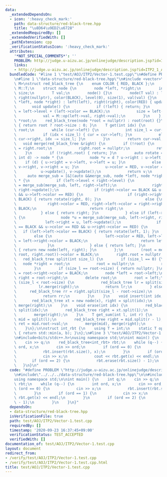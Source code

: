 ```yaml
---
data:
  _extendedDependsOn:
  - icon: ':heavy_check_mark:'
    path: data-structure/red-black-tree.hpp
    title: "\u8D64\u9ED2\u6728"
  _extendedRequiredBy: []
  _extendedVerifiedWith: []
  _pathExtension: cpp
  _verificationStatusIcon: ':heavy_check_mark:'
  attributes:
    '*NOT_SPECIAL_COMMENTS*': ''
    PROBLEM: http://judge.u-aizu.ac.jp/onlinejudge/description.jsp?id=ITP2_1_A&lang=ja
    links:
    - http://judge.u-aizu.ac.jp/onlinejudge/description.jsp?id=ITP2_1_A&lang=ja
  bundledCode: "#line 1 \"test/AOJ/ITP2/Vector-1.test.cpp\"\n#define PROBLEM \"http://judge.u-aizu.ac.jp/onlinejudge/description.jsp?id=ITP2_1_A&lang=ja\"\
    \n#line 1 \"data-structure/red-black-tree.hpp\"\n#include <vector>\n\ntemplate<typename\
    \ M>\nstruct red_black_tree {\n    enum COLOR { RED, BLACK };\n    using T = typename\
    \ M::T;\n    struct node {\n        node *left, *right;\n        int color, level,\
    \ size;\n        T val;\n        node() {}\n        node(T val) : left(nullptr),\
    \ right(nullptr), color(BLACK), level(0), size(1), val(val) {}\n        node(node\
    \ *left, node *right) : left(left), right(right), color(RED) { update(); }\n \
    \       void update() {\n            if (!left) { return; }\n            level\
    \ = left->level + (left->color == BLACK);\n            size = left->size + right->size;\n\
    \            val = M::op(left->val, right->val);\n        }\n    };\n    node\
    \ *root;\n    red_black_tree(node *root = nullptr) : root(root) {}\n    int size()\
    \ { return root ? root->size : 0; }\n    T get(int idx) {\n        node *cur =\
    \ root;\n        while (cur->left) {\n            int size_l = cur->left->size;\n\
    \            if (idx < size_l) { cur = cur->left; }\n            else { cur =\
    \ cur->right, idx -= size_l; }\n        }\n        return cur->val;\n    }\n \
    \   void merge(red_black_tree &right) {\n        if (!root) {\n            root\
    \ = right.root;\n            right.root = nullptr;\n            return;\n    \
    \    }\n        if (!right.root) { return; }\n        auto rotate = [](node *u,\
    \ int d) -> node * {\n            node *v = d ? u->right : u->left;\n        \
    \    if (d) { u->right = v->left, v->left = u; }\n            else { u->left =\
    \ v->right, v->right = u; }\n            u->color = RED, v->color = BLACK;\n \
    \           u->update(), v->update();\n            return v;\n        };\n   \
    \     auto merge_sub = [&](auto &&merge_sub, node *left, node *right) -> node\
    \ * {\n            if (left->level < right->level) {\n                node *u\
    \ = merge_sub(merge_sub, left, right->left);\n                right->left = u,\
    \ right->update();\n                if (right->color == BLACK && u->color == RED\
    \ && u->left->color == RED) {\n                    if (right->right->color ==\
    \ BLACK) { return rotate(right, 0); }\n                    else {\n          \
    \              right->color = RED, right->left->color = right->right->color =\
    \ BLACK;\n                        return right;\n                    }\n     \
    \           } else { return right; }\n            } else if (left->level > right->level)\
    \ {\n                node *u = merge_sub(merge_sub, left->right, right);\n   \
    \             left->right = u, left->update();\n                if (left->color\
    \ == BLACK && u->color == RED && u->right->color == RED) {\n                 \
    \   if (left->left->color == BLACK) { return rotate(left, 1); }\n            \
    \        else {\n                        left->color = RED, left->left->color\
    \ = left->right->color = BLACK;\n                        return left;\n      \
    \              }\n                } else { return left; }\n            } else\
    \ { return new node(left, right); }\n        };\n        (root = merge_sub(merge_sub,\
    \ root, right.root))->color = BLACK;\n        right.root = nullptr;\n    }\n \
    \   red_black_tree split(int size_l) {\n        if (size_l == 0) {\n         \
    \   node *right = root;\n            root = nullptr;\n            return right;\n\
    \        }\n        if (size_l == root->size) { return nullptr; }\n        root->left->color\
    \ = root->right->color = BLACK;\n        node *left = root->left;\n        red_black_tree\
    \ right = root->right;\n        delete root;\n        root = left;\n        if\
    \ (size_l < root->size) {\n            red_black_tree lr = split(size_l);\n  \
    \          lr.merge(right);\n            return lr;\n        } else {\n      \
    \      red_black_tree rr = right.split(size_l - root->size);\n            merge(right);\n\
    \            return rr;\n        }\n    }\n    void insert(int idx, T x) {\n \
    \       red_black_tree xt = new node(x), right = split(idx);\n        merge(xt),\
    \ merge(right);\n    }\n    void erase(int idx) {\n        red_black_tree xt =\
    \ split(idx);\n        red_black_tree right = xt.split(1);\n        delete xt.root;\n\
    \        merge(right);\n    }\n    T get_sum(int l, int r) {\n        red_black_tree\
    \ mid = split(l);\n        red_black_tree right = mid.split(r - l);\n        T\
    \ ret = mid.root->val;\n        merge(mid), merge(right);\n        return ret;\n\
    \    }\n};\n\nstruct int_rbt {\n    using T = int;\n    static T op(T a, T b)\
    \ { return std::min(a, b); }\n};\n#line 3 \"test/AOJ/ITP2/Vector-1.test.cpp\"\n\
    \n#include<bits/stdc++.h>\nusing namespace std;\n\nint main() {\n    int q;\n\
    \    cin >> q;\n    red_black_tree<int_rbt> rbt;\n    while (q--) {\n        int\
    \ ord, x;\n        cin >> ord;\n        if (ord == 0) {\n            cin >> x;\n\
    \            rbt.insert(rbt.size(), x);\n        }\n        if (ord == 1) {\n\
    \            cin >> x;\n            cout << rbt.get(x) << endl;\n        }\n \
    \       if (ord == 2) {\n            rbt.erase(rbt.size() - 1);\n        }\n \
    \   }\n}\n"
  code: "#define PROBLEM \"http://judge.u-aizu.ac.jp/onlinejudge/description.jsp?id=ITP2_1_A&lang=ja\"\
    \n#include\"../../../data-structure/red-black-tree.hpp\"\n\n#include<bits/stdc++.h>\n\
    using namespace std;\n\nint main() {\n    int q;\n    cin >> q;\n    red_black_tree<int_rbt>\
    \ rbt;\n    while (q--) {\n        int ord, x;\n        cin >> ord;\n        if\
    \ (ord == 0) {\n            cin >> x;\n            rbt.insert(rbt.size(), x);\n\
    \        }\n        if (ord == 1) {\n            cin >> x;\n            cout <<\
    \ rbt.get(x) << endl;\n        }\n        if (ord == 2) {\n            rbt.erase(rbt.size()\
    \ - 1);\n        }\n    }\n}"
  dependsOn:
  - data-structure/red-black-tree.hpp
  isVerificationFile: true
  path: test/AOJ/ITP2/Vector-1.test.cpp
  requiredBy: []
  timestamp: '2020-09-23 16:37:45+09:00'
  verificationStatus: TEST_ACCEPTED
  verifiedWith: []
documentation_of: test/AOJ/ITP2/Vector-1.test.cpp
layout: document
redirect_from:
- /verify/test/AOJ/ITP2/Vector-1.test.cpp
- /verify/test/AOJ/ITP2/Vector-1.test.cpp.html
title: test/AOJ/ITP2/Vector-1.test.cpp
---
```


